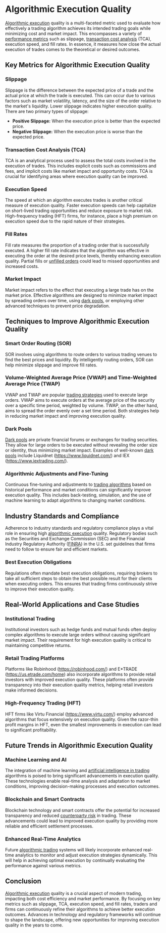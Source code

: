 # Algorithmic Execution Quality

[Algorithmic execution](../a/algorithmic_execution.md) quality is a multi-faceted metric used to evaluate how effectively a trading algorithm achieves its intended trading goals while minimizing cost and market impact. This encompasses a variety of [performance metrics](../p/performance_metrics.md) such as slippage, [transaction cost analysis](../t/transaction_cost_analysis.md) (TCA), execution speed, and fill rates. In essence, it measures how close the actual execution of trades comes to the theoretical or desired outcomes.

## Key Metrics for Algorithmic Execution Quality

### Slippage

Slippage is the difference between the expected price of a trade and the actual price at which the trade is executed. This can occur due to various factors such as market volatility, latency, and the size of the order relative to the market's liquidity. Lower slippage indicates higher execution quality. There are two primary types of slippage:

- **Positive Slippage:** When the execution price is better than the expected price.
- **Negative Slippage:** When the execution price is worse than the expected price.

### Transaction Cost Analysis (TCA)

TCA is an analytical process used to assess the total costs involved in the execution of trades. This includes explicit costs such as commissions and fees, and implicit costs like market impact and opportunity costs. TCA is crucial for identifying areas where execution quality can be improved.

### Execution Speed

The speed at which an algorithm executes trades is another critical measure of execution quality. Faster execution speeds can help capitalize on short-lived trading opportunities and reduce exposure to market risk. High-frequency trading (HFT) firms, for instance, place a high premium on execution speed due to the rapid nature of their strategies.

### Fill Rates

Fill rate measures the proportion of a trading order that is successfully executed. A higher fill rate indicates that the algorithm was effective in executing the order at the desired price levels, thereby enhancing execution quality. Partial fills or [unfilled orders](../u/unfilled_orders.md) could lead to missed opportunities and increased costs.

### Market Impact

Market impact refers to the effect that executing a large trade has on the market price. Effective algorithms are designed to minimize market impact by spreading orders over time, using [dark pools](../d/dark_pools.md), or employing other advanced techniques to prevent price degradation.

## Techniques to Improve Algorithmic Execution Quality

### Smart Order Routing (SOR)

SOR involves using algorithms to route orders to various trading venues to find the best prices and liquidity. By intelligently routing orders, SOR can help minimize slippage and improve fill rates.

### Volume-Weighted Average Price (VWAP) and Time-Weighted Average Price (TWAP)

VWAP and TWAP are popular [trading strategies](../t/trading_strategies.md) used to execute large orders. VWAP aims to execute orders at the average price of the security over a specific time period, weighted by volume. TWAP, on the other hand, aims to spread the order evenly over a set time period. Both strategies help in reducing market impact and improving execution quality.

### Dark Pools

[Dark pools](../d/dark_pools.md) are private financial forums or exchanges for trading securities. They allow for large orders to be executed without revealing the order size or identity, thus minimizing market impact. Examples of well-known [dark pools](../d/dark_pools.md) include Liquidnet (https://www.liquidnet.com/) and IEX (https://www.iextrading.com/).

### Algorithmic Adjustments and Fine-Tuning

Continuous fine-tuning and adjustments to [trading algorithms](../t/trading_algorithms.md) based on historical performance and market conditions can significantly improve execution quality. This includes back-testing, simulation, and the use of machine learning to adapt algorithms to changing market conditions.

## Industry Standards and Compliance

Adherence to industry standards and regulatory compliance plays a vital role in ensuring high [algorithmic execution](../a/algorithmic_execution.md) quality. Regulatory bodies such as the Securities and Exchange Commission (SEC) and the Financial Industry Regulatory Authority ([FINRA](../f/finra.md)) in the U.S. set guidelines that firms need to follow to ensure fair and efficient markets.

### Best Execution Obligations

Regulations often mandate best execution obligations, requiring brokers to take all sufficient steps to obtain the best possible result for their clients when executing orders. This ensures that trading firms continuously strive to improve their execution quality.

## Real-World Applications and Case Studies

### Institutional Trading

Institutional investors such as hedge funds and mutual funds often deploy complex algorithms to execute large orders without causing significant market impact. Their requirement for high execution quality is critical to maintaining competitive returns.

### Retail Trading Platforms

Platforms like Robinhood (https://robinhood.com/) and E*TRADE (https://us.etrade.com/home) also incorporate algorithms to provide retail investors with improved execution quality. These platforms often provide transparency into their execution quality metrics, helping retail investors make informed decisions.

### High-Frequency Trading (HFT)

HFT firms like Virtu Financial (https://www.virtu.com/) employ advanced algorithms that focus extensively on execution quality. Given the razor-thin profit margins in HFT, even the smallest improvements in execution can lead to significant profitability.

## Future Trends in Algorithmic Execution Quality

### Machine Learning and AI

The integration of machine learning and [artificial intelligence in trading](../a/artificial_intelligence_in_trading.md) algorithms is poised to bring significant advancements in execution quality. These technologies enable real-time analysis and adaptation to market conditions, improving decision-making processes and execution outcomes.

### Blockchain and Smart Contracts

Blockchain technology and smart contracts offer the potential for increased transparency and reduced [counterparty risk](../c/counterparty_risk.md) in trading. These advancements could lead to improved execution quality by providing more reliable and efficient settlement processes.

### Enhanced Real-Time Analytics

Future [algorithmic trading](../a/algorithmic_trading.md) systems will likely incorporate enhanced real-time analytics to monitor and adjust execution strategies dynamically. This will help in achieving optimal execution by continually evaluating the performance against various metrics.

## Conclusion

[Algorithmic execution](../a/algorithmic_execution.md) quality is a crucial aspect of modern trading, impacting both cost efficiency and market performance. By focusing on key metrics such as slippage, TCA, execution speed, and fill rates, traders and firms can continuously refine their algorithms to achieve better execution outcomes. Advances in technology and regulatory frameworks will continue to shape the landscape, offering new opportunities for improving execution quality in the years to come.